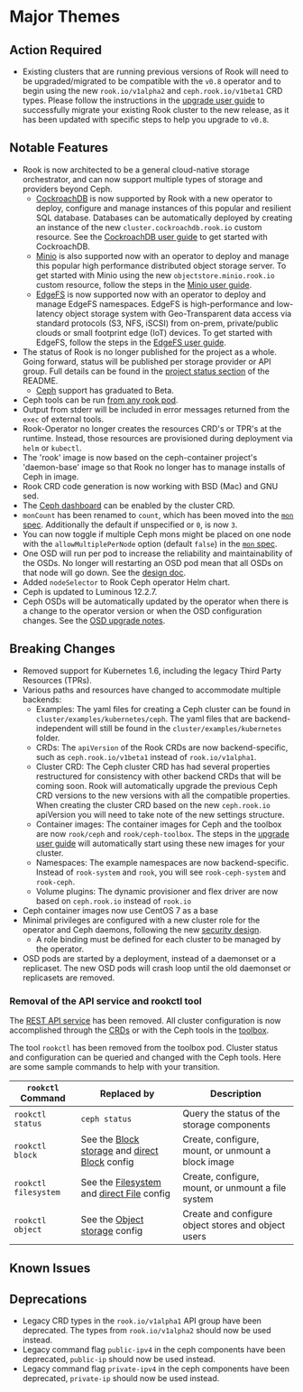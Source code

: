 # Major Themes

## Action Required

- Existing clusters that are running previous versions of Rook will need to be upgraded/migrated to be compatible with the `v0.8` operator and to begin using the new `rook.io/v1alpha2` and `ceph.rook.io/v1beta1` CRD types.  Please follow the instructions in the [upgrade user guide](Documentation/upgrade.md) to successfully migrate your existing Rook cluster to the new release, as it has been updated with specific steps to help you upgrade to `v0.8`.

## Notable Features

- Rook is now architected to be a general cloud-native storage orchestrator, and can now support multiple types of storage and providers beyond Ceph.
  - [CockroachDB](https://www.cockroachlabs.com/) is now supported by Rook with a new operator to deploy, configure and manage instances of this popular and resilient SQL database.  Databases can be automatically deployed by creating an instance of the new `cluster.cockroachdb.rook.io` custom resource. See the [CockroachDB user guide](Documentation/cockroachdb.md) to get started with CockroachDB.
  - [Minio](https://www.minio.io/) is also supported now with an operator to deploy and manage this popular high performance distributed object storage server.  To get started with Minio using the new `objectstore.minio.rook.io` custom resource, follow the steps in the [Minio user guide](Documentation/minio-object-store.md).
  - [EdgeFS](https://github.com/Nexenta/edgefs.git) is now supported now with an operator to deploy and manage EdgeFS namespaces. EdgeFS is high-performance and low-latency object storage system with Geo-Transparent data access via standard protocols (S3, NFS, iSCSI) from on-prem, private/public clouds or small footprint edge (IoT) devices. To get started with EdgeFS, follow the steps in the [EdgeFS user guide](Documentation/edgefs-quickstart.md).
- The status of Rook is no longer published for the project as a whole.  Going forward, status will be published per storage provider or API group.  Full details can be found in the [project status section](./README.md#project-status) of the README.
  - [Ceph](https://ceph.com/) support has graduated to Beta.
- Ceph tools can be run [from any rook pod](Documentation/common-issues.md#ceph-tools).
- Output from stderr will be included in error messages returned from the `exec` of external tools.
- Rook-Operator no longer creates the resources CRD's or TPR's at the runtime. Instead, those resources are provisioned during deployment via `helm` or `kubectl`.
- The 'rook' image is now based on the ceph-container project's 'daemon-base' image so that Rook no
  longer has to manage installs of Ceph in image.
- Rook CRD code generation is now working with BSD (Mac) and GNU sed.
- The [Ceph dashboard](Documentation/ceph-dashboard.md) can be enabled by the cluster CRD.
- `monCount` has been renamed to `count`, which has been moved into the [`mon` spec](Documentation/ceph-cluster-crd.md#mon-settings). Additionally the default if unspecified or `0`, is now `3`.
- You can now toggle if multiple Ceph mons might be placed on one node with the `allowMultiplePerNode` option (default `false`) in the [`mon` spec](Documentation/ceph-cluster-crd.md#mon-settings).
- One OSD will run per pod to increase the reliability and maintainability of the OSDs. No longer will restarting an OSD pod mean that all OSDs on that node will go down. See the [design doc](design/dedicated-osd-pod.md).
- Added `nodeSelector` to Rook Ceph operator Helm chart.
- Ceph is updated to Luminous 12.2.7.
- Ceph OSDs will be automatically updated by the operator when there is a change to the operator version or when the OSD configuration changes. See the [OSD upgrade notes](Documentation/upgrade-patch.md#object-storage-daemons-osds).

## Breaking Changes

- Removed support for Kubernetes 1.6, including the legacy Third Party Resources (TPRs).
- Various paths and resources have changed to accommodate multiple backends:
  - Examples: The yaml files for creating a Ceph cluster can be found in `cluster/examples/kubernetes/ceph`. The yaml files that are backend-independent will still be found in the `cluster/examples/kubernetes` folder.
  - CRDs: The `apiVersion` of the Rook CRDs are now backend-specific, such as `ceph.rook.io/v1beta1` instead of `rook.io/v1alpha1`.
  - Cluster CRD: The Ceph cluster CRD has had several properties restructured for consistency with other backend CRDs that will be coming soon. Rook will automatically upgrade the previous Ceph CRD versions to the new versions with all the compatible properties. When creating the cluster CRD based on the new `ceph.rook.io` apiVersion you will need to take note of the new settings structure.
  - Container images: The container images for Ceph and the toolbox are now `rook/ceph` and `rook/ceph-toolbox`.  The steps in the [upgrade user guide](Documentation/upgrade.md) will automatically start using these new images for your cluster.
  - Namespaces: The example namespaces are now backend-specific. Instead of `rook-system` and `rook`, you will see `rook-ceph-system` and `rook-ceph`.
  - Volume plugins: The dynamic provisioner and flex driver are now based on `ceph.rook.io` instead of `rook.io`
- Ceph container images now use CentOS 7 as a base
- Minimal privileges are configured with a new cluster role for the operator and Ceph daemons, following the new [security design](design/security-model.md).
  - A role binding must be defined for each cluster to be managed by the operator.
- OSD pods are started by a deployment, instead of a daemonset or a replicaset. The new OSD pods will crash loop until the old daemonset or replicasets are removed.

### Removal of the API service and rookctl tool

The [REST API service](https://github.com/rook/rook/issues/1122) has been removed. All cluster configuration is now accomplished through the
[CRDs](https://rook.io/docs/rook/master/crds.html) or with the Ceph tools in the [toolbox](https://rook.io/docs/rook/master/toolbox.html).

The tool `rookctl` has been removed from the toolbox pod. Cluster status and configuration can be queried and changed with the Ceph tools.
Here are some sample commands to help with your transition.

| `rookctl` Command    | Replaced by                                                                                                                       | Description                                         |
| -------------------- | --------------------------------------------------------------------------------------------------------------------------------- | --------------------------------------------------- |
| `rookctl status`     | `ceph status`                                                                                                                     | Query the status of the storage components          |
| `rookctl block`      | See the [Block storage](Documentation/block.md) and [direct Block](Documentation/direct-tools.md#block-storage-tools) config      | Create, configure, mount, or unmount a block image  |
| `rookctl filesystem` | See the [Filesystem](Documentation/filesystem.md) and [direct File](Documentation/direct-tools.md#shared-filesystem-tools) config | Create, configure, mount, or unmount a file system  |
| `rookctl object`     | See the [Object storage](Documentation/object.md) config                                                                          | Create and configure object stores and object users |

## Known Issues

## Deprecations

- Legacy CRD types in the `rook.io/v1alpha1` API group have been deprecated.  The types from
  `rook.io/v1alpha2` should now be used instead.
- Legacy command flag `public-ipv4` in the ceph components have been deprecated, `public-ip` should now be used instead.
- Legacy command flag `private-ipv4` in the ceph components have been deprecated, `private-ip` should now be used instead.
